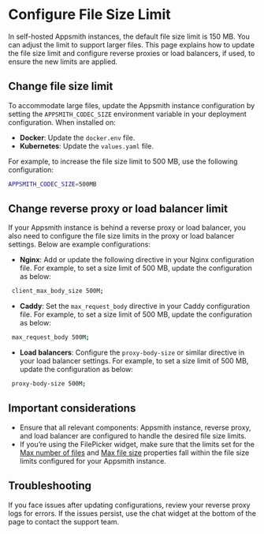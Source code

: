 # Configure File Size Limit

In self-hosted Appsmith instances, the default file size limit is 150 MB. You can adjust the limit to support larger files. This page explains how to update the file size limit and configure reverse proxies or load balancers, if used, to ensure the new limits are applied.

## Change file size limit

To accommodate large files, update the Appsmith instance configuration by setting the `APPSMITH_CODEC_SIZE` environment variable in your deployment configuration. When installed on:

- **Docker**: Update the `docker.env` file.
- **Kubernetes**: Update the `values.yaml` file.

For example, to increase the file size limit to 500 MB, use the following configuration:

```bash
APPSMITH_CODEC_SIZE=500MB
```

## Change reverse proxy or load balancer limit

If your Appsmith instance is behind a reverse proxy or load balancer, you also need to configure the file size limits in the proxy or load balancer settings. Below are example configurations:

* **Nginx**: Add or update the following directive in your Nginx configuration file. For example, to set a size limit of 500 MB, update the configuration as below:

 ```bash
  client_max_body_size 500M;
 ```

* **Caddy**: Set the `max_request_body` directive in your Caddy configuration file. For example, to set a size limit of 500 MB, update the configuration as below:

 ```bash
  max_request_body 500M;
 ```

* **Load balancers**: Configure the `proxy-body-size` or similar directive in your load balancer settings. For example, to set a size limit of 500 MB, update the configuration as below:

 ```bash
  proxy-body-size 500M;
 ```

## Important considerations

- Ensure that all relevant components: Appsmith instance, reverse proxy, and load balancer are configured to handle the desired file size limits. 
- If you’re using the FilePicker widget, make sure that the limits set for the [Max number of files](/reference/widgets/filepicker#max-no-of-filesnumber) and [Max file size](/reference/widgets/filepicker#max-file-sizenumber) properties fall within the file size limits configured for your Appsmith instance.

## Troubleshooting

If you face issues after updating configurations, review your reverse proxy logs for errors. If the issues persist, use the chat widget at the bottom of the page to contact the support team.